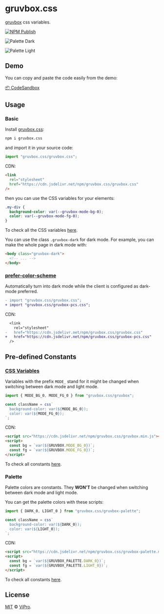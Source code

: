# gruvbox.css

[gruvbox](https://github.com/morhetz/gruvbox) css variables.

[![NPM Publish](https://github.com/VdustR/gruvbox.css/actions/workflows/build.yml/badge.svg)](https://github.com/VdustR/gruvbox.css/actions/workflows/build.yml)

![Palette Dark](https://i.imgur.com/wa666xg.png)

![Palette Light](https://i.imgur.com/49qKyYW.png)

## Demo

You can copy and paste the code easily from the demo:

[📦 CodeSandbox](https://codesandbox.io/s/gruvbox-css-demo-mjyeyr)

## Usage

### Basic

Install [gruvbox.css](https://www.npmjs.com/package/gruvbox.css):

```sh
npm i gruvbox.css
```

and import it in your source code:

```js
import "gruvbox.css/gruvbox.css";
```

CDN:

```html
<link
  rel="stylesheet"
  href="https://cdn.jsdelivr.net/npm/gruvbox.css/gruvbox.css"
/>
```

then you can use the CSS variables for your elements:

```css
.my-div {
  background-color: var(--gruvbox-mode-bg-0);
  color: var(--gruvbox-mode-fg-0);
}
```

To check all the CSS variables [here](https://cdn.jsdelivr.net/npm/gruvbox.css/gruvbox.css).

You can use the class `.gruvbox-dark` for dark mode. For example, you can make the whole page in dark mode with:

```html
<body class="gruvbox-dark">
  <!-- ... -->
</body>
```

### [prefer-color-scheme](https://developer.mozilla.org/en-US/docs/Web/CSS/@media/prefers-color-scheme)

Automatically turn into dark mode while the client is configured as dark-mode preferred.

```diff
- import "gruvbox.css/gruvbox.css";
+ import "gruvbox.css/gruvbox-pcs.css";
```

CDN:

```diff
  <link
    rel="stylesheet"
-   href="https://cdn.jsdelivr.net/npm/gruvbox.css/gruvbox.css"
+   href="https://cdn.jsdelivr.net/npm/gruvbox.css/gruvbox-pcs.css"
  />
```

## Pre-defined Constants

### [CSS Variables](https://developer.mozilla.org/en-US/docs/Web/CSS/Using_CSS_custom_properties)

Variables with the prefix `MODE_` stand for it might be changed when switching between dark mode and light mode.

```js
import { MODE_BG_0, MODE_FG_0 } from "gruvbox.css/gruvbox";

const className = css`
  background-color: var(${MODE_BG_0});
  color: var(${MODE_FG_0});
`;
```

CDN:

```html
<script src="https://cdn.jsdelivr.net/npm/gruvbox.css/gruvbox.min.js"></script>
<script>
  const bg = `var(${GRUVBOX.MODE_BG_0})`;
  const fg = `var(${GRUVBOX.MODE_FG_0})`;
</script>
```

To check all constants [here](https://cdn.jsdelivr.net/npm/gruvbox.css/gruvbox.js).

### Palette

Palette colors are constants. They **WON'T** be changed when switching between dark mode and light mode.

You can get the palette colors with these scripts:

```js
import { DARK_0, LIGHT_0 } from "gruvbox.css/gruvbox-palette";

const className = css`
  background-color: var(${DARK_0});
  color: var(${LIGHT_0});
`;
```

CDN:

```html
<script src="https://cdn.jsdelivr.net/npm/gruvbox.css/gruvbox-palette.min.js"></script>
<script>
  const bg = `var(${GRUVBOX_PALETTE.DARK_0})`;
  const fg = `var(${GRUVBOX_PALETTE.LIGHT_0})`;
</script>
```

To check all constants [here](https://cdn.jsdelivr.net/npm/gruvbox.css/gruvbox-palette.js).

## License

[MIT](https://github.com/VdustR/gruvbox.css/blob/main/LICENSE) © [ViPro](https://vdustr.dev).
